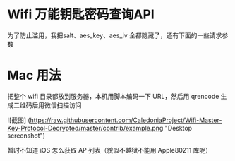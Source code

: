 # Wifi 万能钥匙密码查询API

为了防止滥用，我把salt、aes_key、aes_iv 全都隐藏了，还有下面的一些请求参数

# Mac 用法

把整个 wifi 目录都放到服务器，本机用脚本编码一下 URL，然后用 qrencode 生成二维码后用微信扫描访问

![截图] (https://raw.githubusercontent.com/CaledoniaProject/Wifi-Master-Key-Protocol-Decrypted/master/contrib/example.png "Desktop screenshot")

暂时不知道 iOS 怎么获取 AP 列表（貌似不越狱不能用 Apple80211 库呢）

